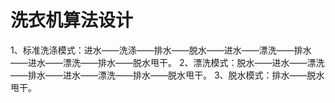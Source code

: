 # 洗衣机算法设计
1、标准洗涤模式：进水——洗涤——排水——脱水——进水——漂洗——排水——进水——漂洗——排水——脱水甩干。
2、漂洗模式：脱水——进水——漂洗——排水——进水——漂洗——排水——脱水甩干。
3、脱水模式：排水——脱水甩干。